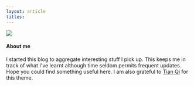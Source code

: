 ```yaml
---
layout: article
titles:
---
```


<!-- <div class="card">
  <div class="card__image">
    <img class="image" src="{{ site.author.avatar }}"/>
  </div>
  <div class="card__content">
    <div class="card__header">
      <h4>About me</h4>
    </div>
    <p>
    I started this blog as an aggregator of my work in data science and computing over the years.
    </p>
  </div>
</div> -->

<div class="item">
  <div class="item__image">
  <script>
    console.log("{{ site.url}}")
    console.log("{{ site.baseurl}}")
  </script>
    <img class="image image--sm" src="{{site.author.avatar}}"/>
  </div>
  <div class="item__content">
    <div class="item__header">
      <h4>About me</h4>
    </div>
    <div class="item__description">
      <p>
      I started this blog to aggregate interesting stuff I pick up. This keeps me in track of what I've learnt although time seldom permits frequent updates. Hope you could find something useful here. I am also grateful to <a href="https://github.com/kitian616/jekyll-TeXt-theme">Tian Qi</a> for this theme.
      </p>
    </div>
  </div>
</div>